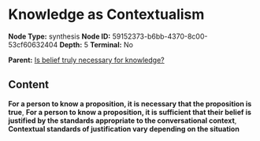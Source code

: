 # Knowledge as Contextualism

**Node Type:** synthesis
**Node ID:** 59152373-b6bb-4370-8c00-53cf60632404
**Depth:** 5
**Terminal:** No

**Parent:** [Is belief truly necessary for knowledge?](is-belief-truly-necessary-for-knowledge-antithesis-9332357d-9d0e-42a0-87c0-7e41436b0c9f.md)

## Content

**For a person to know a proposition, it is necessary that the proposition is true**, **For a person to know a proposition, it is sufficient that their belief is justified by the standards appropriate to the conversational context**, **Contextual standards of justification vary depending on the situation**
